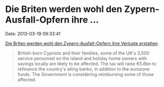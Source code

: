Die Briten werden wohl den Zypern-Ausfall-Opfern ihre \...
==========================================================

Date: 2013-03-19 09:33:41

[Die Briten werden wohl den Zypern-Ausfall-Opfern ihre Verluste
erstatten](http://www.telegraph.co.uk/finance/financialcrisis/9935242/fnord.html).

> British-born Cypriots and their families, some of the UK's 3,500
> service personnel on the island and holiday home owners with savings
> locally are likely to be affected. The tax will raise €5.8bn to
> refinance the country's ailing banks, in addition to the eurozone
> funds. The Government is considering reimbursing some of those
> affected.

